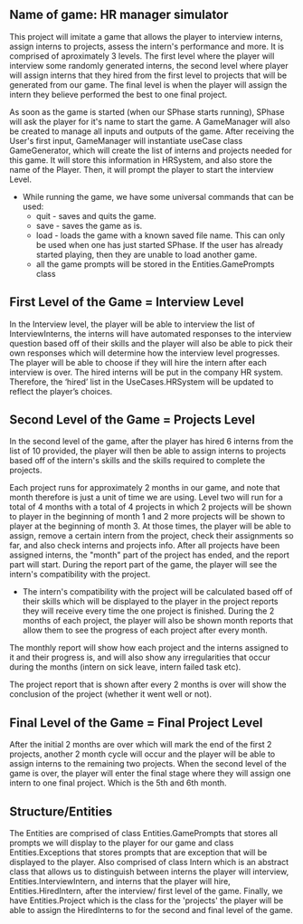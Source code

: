 
## Name of game: HR manager simulator 

This project will imitate a game that allows the player to interview interns, assign interns to projects, assess the intern's performance and more. It is comprised 
of aproximately 3 levels. The first level where the player will interview some randomly generated interns, the second level where player will assign interns that 
they hired from the first level to projects that will be generated from our game. The final level is when the player will assign the intern they believe performed
the best to one final project. 

As soon as the game is started (when our SPhase starts running), SPhase will ask the player for it's name to start the game. A GameManager will also be created to manage all inputs and outputs of the game. After receiving the User's first input, GameManager will instantiate useCase class GameGenerator, which will create the list of 
interns and projects needed for this game. It will store this information in HRSystem, and also store the name of the Player.
Then, it will prompt the player to start the interview Level. 

- While running the game, we have some universal commands that can be used:
    - quit - saves and quits the game.
    - save - saves the game as is.
    - load - loads the game with a known saved file name. This can only be used when one has just started SPhase. If the user has already started playing, then they are unable to load another game.
    - all the game prompts will be stored in the Entities.GamePrompts class
    
## First Level of the Game = Interview Level     

In the Interview level, the player will be able to interview the list of InterviewInterns, the interns will have automated responses to the interview question based off of their skills and the player will also be able to pick their own responses which will determine how the interview level progresses. The player will be able to choose if they will hire the intern after each interview is over. The hired interns will be put in the company HR system. Therefore, the ‘hired’ list in the UseCases.HRSystem will be updated to reflect the player’s choices.

## Second Level of the Game = Projects Level 

In the second level of the game, after the player has hired 6 interns from the list of 10 provided, the player will then be able to assign interns to projects based off of the intern's skills and the skills required to complete the projects. 

Each project runs for approximately 2 months in our game, and note that month therefore is just a unit of time we are using.
Level two will run for a total of 4 months with a total of 4 projects in which 2 projects will be shown to player in the beginning of month 1 and 
2 more projects will be shown to player at the beginning of month 3.
At those times, the player will be able to assign, remove a certain intern from the project, check their assignments so far, and also check interns and projects info.
After all projects have been assigned interns, the "month" part of the project has ended, and the report part will start. 
During the report part of the game, the player will see the intern's compatibility with the project.

- The intern's compatibility with the project will be calculated based off 
of their skills which will be displayed to the player in the project reports they will receive every time the one project is finished. During the 2 months of 
each project, the player will also be shown month reports that allow them to see the progress of each project after every month. 

The monthly report will show how each project and the interns assigned to it and their progress is, and will also show any irregularities that occur during the months (intern on sick leave, intern failed task etc). 

The project report that is shown after every 2 months is over will show the conclusion of the project (whether it went well or not). 

## Final Level of the Game = Final Project Level 
 
After the initial 2 months are over which will mark the end of the first 2 projects, another 2 month cycle will occur and the player will be able to assign interns to the remaining two projects. When the second level of the game is over, the player will enter the final stage where they will assign one intern to one 
final project. Which is the 5th and 6th month.


## Structure/Entities 

The Entities are comprised of class Entities.GamePrompts that stores all prompts we will display to the player for our game and class Entities.Exceptions 
that stores prompts that are exception that will be displayed to the player. Also comprised of class Intern which is an abstract class that allows us to 
distinguish between interns the player will interview, Entities.InterviewIntern, and interns that the player will hire, Entities.HiredIntern, after the 
interview/ first level of the game. Finally, we have Entities.Project which is the class for the 'projects' the player will be able to assign the HiredInterns to
for the second and final level of the game.


